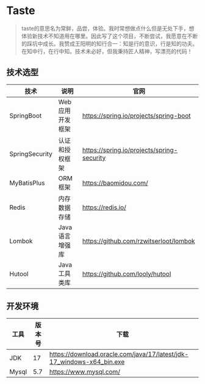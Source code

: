 # Taste
> taste的意思名为常鲜，品尝，体验。我时常想做点什么但是无处下手，想体验新技术不知道用在哪里。因此写了这个项目，不断尝试，我愿意在不断的踩坑中成长。我赞成王阳明的知行合一：知是行的意识，行是知的功夫。在知中行，在行中知。技术未必好，但我秉持匠人精神，写漂亮的代码！
> 

## 技术选型

| 技术 | 说明 | 官网 |
| --- | --- | --- |
| SpringBoot | Web应用开发框架 | https://spring.io/projects/spring-boot |
| SpringSecurity | 认证和授权框架 | https://spring.io/projects/spring-security |
| MyBatisPlus | ORM框架 | https://baomidou.com/ |
| Redis | 内存数据存储 | https://redis.io/ |
| Lombok | Java语言增强库 | https://github.com/rzwitserloot/lombok |
| Hutool | Java工具类库 | https://github.com/looly/hutool |

## 开发环境

|  工具 | 版本号 | 下载 |
| --- | --- | --- |
| JDK | 17 | https://download.oracle.com/java/17/latest/jdk-17_windows-x64_bin.exe |
| Mysql | 5.7 | https://www.mysql.com/ |
